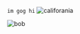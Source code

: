 `im gog hi` ![califorania](https://user-images.githubusercontent.com/49820048/148655795-e2df17e1-dc1d-4084-88e4-e4a8f601842b.gif)

![bob](https://user-images.githubusercontent.com/49820048/148655753-ac1d8d9b-8f2e-417f-9162-6e7f3e833acf.gif)
